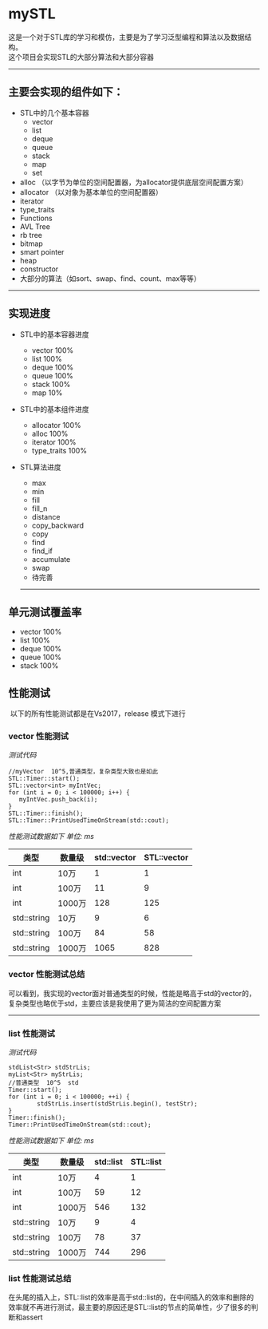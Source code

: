 # mySTL

这是一个对于STL库的学习和模仿，主要是为了学习泛型编程和算法以及数据结构。  
这个项目会实现STL的大部分算法和大部分容器  
- - -

## 主要会实现的组件如下：
* STL中的几个基本容器
  * vector
  * list
  * deque
  * queue
  * stack
  * map
  * set
* alloc              （以字节为单位的空间配置器，为allocator提供底层空间配置方案）
* allocator          （以对象为基本单位的空间配置器）
* iterator
* type_traits
* Functions
* AVL Tree
* rb tree
* bitmap
* smart pointer
* heap
* constructor
* 大部分的算法（如sort、swap、find、count、max等等）

- - - 
## 实现进度

* STL中的基本容器进度
  * vector 100%
  * list  100%
  * deque 100%
  * queue 100%
  * stack 100%
  * map 10%
  
* STL中的基本组件进度
  * allocator 100%
  * alloc 100%
  * iterator 100%
  * type_traits 100%
* STL算法进度
  * max
  * min
  * fill
  * fill_n
  * distance
  * copy_backward
  * copy
  * find
  * find_if
  * accumulate
  * swap
  * 待完善
  - - -
## 单元测试覆盖率
 * vector 100%
 * list  100%
 * deque 100%
 * queue 100%
 * stack 100%
 
## 性能测试
  以下的所有性能测试都是在Vs2017，release 模式下进行
### vector 性能测试
*测试代码*
```
//myVector  10^5,普通类型，复杂类型大致也是如此
STL::Timer::start();
STL::vector<int> myIntVec;
for (int i = 0; i < 100000; i++) {
   myIntVec.push_back(i);
}
STL::Timer::finish();
STL::Timer::PrintUsedTimeOnStream(std::cout);

```

*性能测试数据如下 单位: ms*

|类型| 数量级 | std::vector | STL::vector
| ------ | -------- | ----- | ------|
|int |10万|1|1
|int |100万|11|9
|int |1000万|128|125
|std::string |10万|9|6
|std::string |100万|84|58
|std::string |1000万|1065|828

### vector 性能测试总结
可以看到，我实现的vector面对普通类型的时候，性能是略高于std的vector的，复杂类型也略优于std，主要应该是我使用了更为简洁的空间配置方案

- - -
### list 性能测试
*测试代码*
```
stdList<Str> stdStrLis;
myList<Str> myStrLis;
//普通类型  10^5  std
Timer::start();
for (int i = 0; i < 100000; ++i) {
		stdStrLis.insert(stdStrLis.begin(), testStr);
}
Timer::finish();
Timer::PrintUsedTimeOnStream(std::cout);

```

*性能测试数据如下 单位: ms*

|类型| 数量级 | std::list | STL::list
| ------ | -------- | ----- | ------|
|int |10万|4|1
|int |100万|59|12
|int |1000万|546|132
|std::string |10万|9|4
|std::string |100万|78|37
|std::string |1000万|744|296

### list 性能测试总结
在头尾的插入上，STL::list的效率是高于std::list的，在中间插入的效率和删除的效率就不再进行测试，最主要的原因还是STL::list的节点的简单性，少了很多的判断和assert